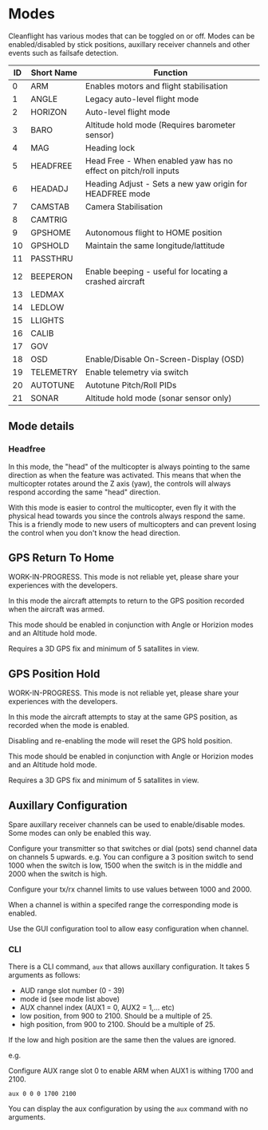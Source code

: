 # Modes

Cleanflight has various modes that can be toggled on or off.  Modes can be enabled/disabled by stick positions,
auxillary receiver channels and other events such as failsafe detection.

| ID  | Short Name | Function                                                             |
| --- | ---------- | -------------------------------------------------------------------- |
| 0   | ARM        | Enables motors and flight stabilisation                              |
| 1   | ANGLE      | Legacy auto-level flight mode                                        |
| 2   | HORIZON    | Auto-level flight mode                                               |
| 3   | BARO       | Altitude hold mode (Requires barometer sensor)                       |
| 4   | MAG        | Heading lock                                                         |
| 5   | HEADFREE   | Head Free - When enabled yaw has no effect on pitch/roll inputs      |
| 6   | HEADADJ    | Heading Adjust - Sets a new yaw origin for HEADFREE mode             |
| 7   | CAMSTAB    | Camera Stabilisation                                                 |
| 8   | CAMTRIG    |                                                                      |
| 9   | GPSHOME    | Autonomous flight to HOME position                                   |
| 10  | GPSHOLD    | Maintain the same longitude/lattitude                                |
| 11  | PASSTHRU   |                                                                      |
| 12  | BEEPERON   | Enable beeping - useful for locating a crashed aircraft              |
| 13  | LEDMAX     |                                                                      |
| 14  | LEDLOW     |                                                                      |
| 15  | LLIGHTS    |                                                                      |
| 16  | CALIB      |                                                                      |
| 17  | GOV        |                                                                      |
| 18  | OSD        | Enable/Disable On-Screen-Display (OSD)                               |
| 19  | TELEMETRY  | Enable telemetry via switch                                          |
| 20  | AUTOTUNE   | Autotune Pitch/Roll PIDs                                             |
| 21  | SONAR      | Altitude hold mode (sonar sensor only)                               |

## Mode details

### Headfree

In this mode, the "head" of the multicopter is always pointing to the same direction as when the feature was activated. This means that when the multicopter rotates around the Z axis (yaw), the controls will always respond according the same "head" direction.

With this mode is easier to control the multicopter, even fly it with the physical head towards you since the controls always respond the same. This is a friendly mode to new users of multicopters and can prevent losing the control when you don't know the head direction. 

## GPS Return To Home

WORK-IN-PROGRESS.  This mode is not reliable yet, please share your experiences with the developers.

In this mode the aircraft attempts to return to the GPS position recorded when the aircraft was armed.

This mode should be enabled in conjunction with Angle or Horizion modes and an Altitude hold mode.

Requires a 3D GPS fix and minimum of 5 satallites in view.

## GPS Position Hold

WORK-IN-PROGRESS.  This mode is not reliable yet, please share your experiences with the developers.

In this mode the aircraft attempts to stay at the same GPS position, as recorded when the mode is enabled.

Disabling and re-enabling the mode will reset the GPS hold position.

This mode should be enabled in conjunction with Angle or Horizion modes and an Altitude hold mode.

Requires a 3D GPS fix and minimum of 5 satallites in view.

## Auxillary Configuration

Spare auxillary receiver channels can be used to enable/disable modes.  Some modes can only be enabled this way.

Configure your transmitter so that switches or dial (pots) send channel data on channels 5 upwards.
e.g. You can configure a 3 position switch to send 1000 when the switch is low, 1500 when the switch is in the middle and 2000 when the switch is high.

Configure your tx/rx channel limits to use values between 1000 and 2000.

When a channel is within a specifed range the corresponding mode is enabled.

Use the GUI configuration tool to allow easy configuration when channel.

### CLI 

There is a CLI command, `aux` that allows auxillary configuration.  It takes 5 arguments as follows:

* AUD range slot number (0 - 39)
* mode id (see mode list above)
* AUX channel index (AUX1 = 0, AUX2 = 1,... etc)
* low position, from 900 to 2100. Should be a multiple of 25.
* high position, from 900 to 2100. Should be a multiple of 25.

If the low and high position are the same then the values are ignored.

e.g.

Configure AUX range slot 0 to enable ARM when AUX1 is withing 1700 and 2100.
 
```
aux 0 0 0 1700 2100
```

You can display the aux configuration by using the `aux` command with no arguments.

